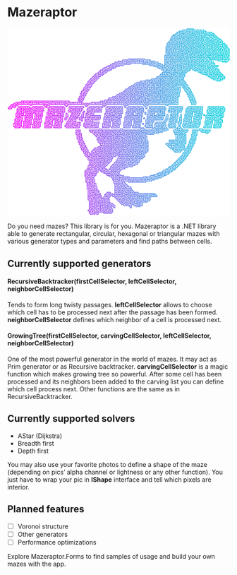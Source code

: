 # Mazeraptor
![Mazeraptor](https://github.com/Bery0za/Mazeraptor/blob/master/Bery0za.Mazeraptor/Logo.png "Mazeraptor")

Do you need mazes? This library is for you. Mazeraptor is a .NET library able to generate rectangular, circular, hexagonal or triangular mazes with various generator types and parameters and find paths between cells.

## Currently supported generators
#### RecursiveBacktracker(firstCellSelector, leftCellSelector, neighborCellSelector)
Tends to form long twisty passages.
**leftCellSelector** allows to choose which cell has to be processed next after the passage has been formed.
**neighborCellSelector** defines which neighbor of a cell is processed next.

#### GrowingTree(firstCellSelector, carvingCellSelector, leftCellSelector, neighborCellSelector)
One of the most powerful generator in the world of mazes. It may act as Prim generator or as Recursive backtracker.
**carvingCellSelector** is a magic function which makes growing tree so powerful. After some cell has been processed and its neighbors been added to the carving list you can define which cell process next.
Other functions are the same as in RecursiveBacktracker.

## Currently supported solvers
- AStar (Dijkstra)
- Breadth first
- Depth first

You may also use your favorite photos to define a shape of the maze (depending on pics’ alpha channel or lightness or any other function). You just have to wrap your pic in **IShape** interface and tell which pixels are interior.

## Planned features
- [ ] Voronoi structure
- [ ] Other generators
- [ ] Performance optimizations

Explore Mazeraptor.Forms to find samples of usage and build your own mazes with the app.
